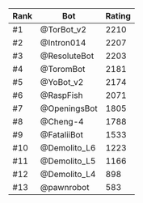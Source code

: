 Rank|Bot|Rating
---|---|---
#1|@TorBot_v2|2210
#2|@Intron014|2207
#3|@ResoluteBot|2203
#4|@ToromBot|2181
#5|@YoBot_v2|2174
#6|@RaspFish|2071
#7|@OpeningsBot|1805
#8|@Cheng-4|1788
#9|@FataliiBot|1533
#10|@Demolito_L6|1223
#11|@Demolito_L5|1166
#12|@Demolito_L4|898
#13|@pawnrobot|583
